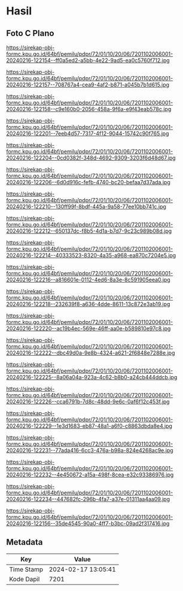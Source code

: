 # Hasil

## Foto C Plano

https://sirekap-obj-formc.kpu.go.id/64bf/pemilu/pdpr/72/01/10/20/06/7201102006001-20240216-122154--ff0a5ed2-a5bb-4e22-9ad5-ea0c5760f712.jpg

https://sirekap-obj-formc.kpu.go.id/64bf/pemilu/pdpr/72/01/10/20/06/7201102006001-20240216-122157--708767a4-cea9-4af2-b871-a045b7b1d615.jpg

https://sirekap-obj-formc.kpu.go.id/64bf/pemilu/pdpr/72/01/10/20/06/7201102006001-20240216-122158--c9e160b0-2056-458a-9f6a-e9f43eab578c.jpg

https://sirekap-obj-formc.kpu.go.id/64bf/pemilu/pdpr/72/01/10/20/06/7201102006001-20240216-122201--7eeb4d57-7317-4f12-9044-15742c90f765.jpg

https://sirekap-obj-formc.kpu.go.id/64bf/pemilu/pdpr/72/01/10/20/06/7201102006001-20240216-122204--0cd0382f-348d-4692-9309-3203f6d48d67.jpg

https://sirekap-obj-formc.kpu.go.id/64bf/pemilu/pdpr/72/01/10/20/06/7201102006001-20240216-122206--6d0d916c-fefb-4740-bc20-befaa7d37ada.jpg

https://sirekap-obj-formc.kpu.go.id/64bf/pemilu/pdpr/72/01/10/20/06/7201102006001-20240216-122210--130ff99f-8bdf-445a-9a58-77ee10bb741c.jpg

https://sirekap-obj-formc.kpu.go.id/64bf/pemilu/pdpr/72/01/10/20/06/7201102006001-20240216-122212--650137dc-f8b5-4d1a-b7d7-9c23c989b08d.jpg

https://sirekap-obj-formc.kpu.go.id/64bf/pemilu/pdpr/72/01/10/20/06/7201102006001-20240216-122214--40333523-8320-4a35-a968-ea870c7204e5.jpg

https://sirekap-obj-formc.kpu.go.id/64bf/pemilu/pdpr/72/01/10/20/06/7201102006001-20240216-122216--a816601e-0112-4ed6-8a3e-8c591905eea0.jpg

https://sirekap-obj-formc.kpu.go.id/64bf/pemilu/pdpr/72/01/10/20/06/7201102006001-20240216-122218--232639f8-a636-4dde-8611-13c872e3ab19.jpg

https://sirekap-obj-formc.kpu.go.id/64bf/pemilu/pdpr/72/01/10/20/06/7201102006001-20240216-122220--ac19b4ec-569e-46ff-aa0e-b589810e97c8.jpg

https://sirekap-obj-formc.kpu.go.id/64bf/pemilu/pdpr/72/01/10/20/06/7201102006001-20240216-122222--dbc49d0a-9e8b-4324-a621-2f6848e7288e.jpg

https://sirekap-obj-formc.kpu.go.id/64bf/pemilu/pdpr/72/01/10/20/06/7201102006001-20240216-122225--8a06a04a-923a-4c62-b8b0-a24cb444ddcb.jpg

https://sirekap-obj-formc.kpu.go.id/64bf/pemilu/pdpr/72/01/10/20/06/7201102006001-20240216-122226--cca6791b-7d8c-48dd-9e6c-0af6f12c453f.jpg

https://sirekap-obj-formc.kpu.go.id/64bf/pemilu/pdpr/72/01/10/20/06/7201102006001-20240216-122229--1e3d1683-eb87-48a1-a6f0-c8863dbda8e4.jpg

https://sirekap-obj-formc.kpu.go.id/64bf/pemilu/pdpr/72/01/10/20/06/7201102006001-20240216-122231--77ada416-6cc3-476a-b98a-824e4268ac9e.jpg

https://sirekap-obj-formc.kpu.go.id/64bf/pemilu/pdpr/72/01/10/20/06/7201102006001-20240216-122232--4e450672-a15a-498f-8cea-e32c93386976.jpg

https://sirekap-obj-formc.kpu.go.id/64bf/pemilu/pdpr/72/01/10/20/06/7201102006001-20240216-122234--447682fc-296b-4fa7-a37e-01311aa4aa09.jpg

https://sirekap-obj-formc.kpu.go.id/64bf/pemilu/pdpr/72/01/10/20/06/7201102006001-20240216-122156--35de4545-90a0-4ff7-b3bc-09ad2f317416.jpg


## Metadata

| Key        | Value               |
| ---------- | ------------------- |
| Time Stamp | 2024-02-17 13:05:41 |
| Kode Dapil | 7201                |



